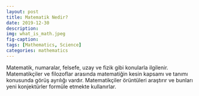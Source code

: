 ```yaml
---
layout: post
title: Matematik Nedir?
date: 2019-12-30
description: 
img: what_is_math.jpeg
fig-caption: 
tags: [Mathematics, Science]
categories: mathematics
---
```


Matematik, numaralar, felsefe, uzay ve fizik gibi konularla ilgilenir. Matematikçiler ve filozoflar arasında matematiğin kesin kapsamı ve tanımı konusunda görüş ayrılığı vardır. Matematikçiler örüntüleri araştırır ve bunları yeni konjektürler formüle etmekte kullanırlar.
